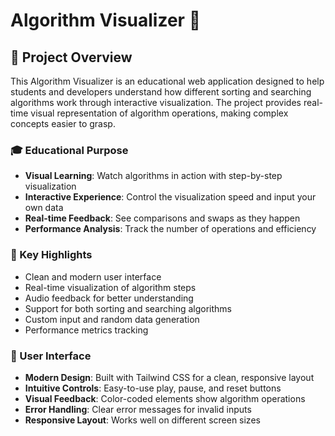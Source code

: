 # Algorithm Visualizer 🎯

## 📖 Project Overview
This Algorithm Visualizer is an educational web application designed to help students and developers understand how different sorting and searching algorithms work through interactive visualization. The project provides real-time visual representation of algorithm operations, making complex concepts easier to grasp.

### 🎓 Educational Purpose
- **Visual Learning**: Watch algorithms in action with step-by-step visualization
- **Interactive Experience**: Control the visualization speed and input your own data
- **Real-time Feedback**: See comparisons and swaps as they happen
- **Performance Analysis**: Track the number of operations and efficiency

### 🌟 Key Highlights
- Clean and modern user interface
- Real-time visualization of algorithm steps
- Audio feedback for better understanding
- Support for both sorting and searching algorithms
- Custom input and random data generation
- Performance metrics tracking

### 🎨 User Interface
- **Modern Design**: Built with Tailwind CSS for a clean, responsive layout
- **Intuitive Controls**: Easy-to-use play, pause, and reset buttons
- **Visual Feedback**: Color-coded elements show algorithm operations
- **Error Handling**: Clear error messages for invalid inputs
- **Responsive Layout**: Works well on different screen sizes


